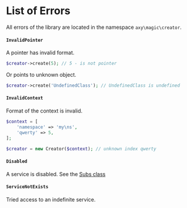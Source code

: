 # List of Errors

All errors of the library are located in the namespace `axy\magic\creator`.

#### `InvalidPointer`

A pointer has invalid format.

```php
$creator->create(5); // 5 - is not pointer
```

Or points to unknown object.

```php
$creator->create('UndefinedClass'); // UndefinedClass is undefined
```

#### `InvalidContext`

Format of the context is invalid.

```php
$context = [
    'namespace' => 'my\ns',
    'qwerty' => 5,
];

$creator = new Creator($context); // unknown index qwerty
```

#### `Disabled`

A service is disabled.
See the [Subs class](Subs.md)

#### `ServiceNotExists`

Tried access to an indefinite service.
